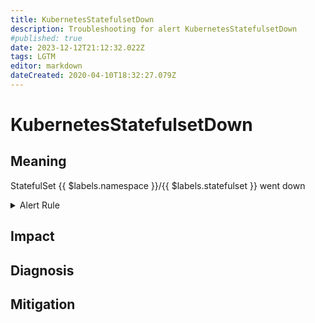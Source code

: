 ```yaml
---
title: KubernetesStatefulsetDown
description: Troubleshooting for alert KubernetesStatefulsetDown
#published: true
date: 2023-12-12T21:12:32.022Z
tags: LGTM
editor: markdown
dateCreated: 2020-04-10T18:32:27.079Z
---
```


# KubernetesStatefulsetDown

## Meaning
[//]: # "Short paragraph that explains what the alert means"
StatefulSet {{ $labels.namespace }}/{{ $labels.statefulset }} went down

<details>
  <summary>Alert Rule</summary>

  ```yaml
alert: KubernetesStatefulsetDown
expr: kube_statefulset_replicas != kube_statefulset_status_replicas_ready > 0
for: 1m
labels:
    severity: critical
annotations:
    summary: Kubernetes StatefulSet down ({{ $labels.namespace }}/{{ $labels.statefulset }})
    description: |-
        StatefulSet {{ $labels.namespace }}/{{ $labels.statefulset }} went down
          VALUE = {{ $value }}
          LABELS = {{ $labels }}
    runbook: https://github.com/srerun/prometheus-alerts/content/runbooks/KubernetesStatefulsetDown

  ```
</details>


## Impact
[//]: # "What could / will happen if the alert is not addressed"



## Diagnosis
[//]: # "Steps to take to identify the cause of the problem"



## Mitigation
[//]: # "The steps necessary to resolve the alert"
